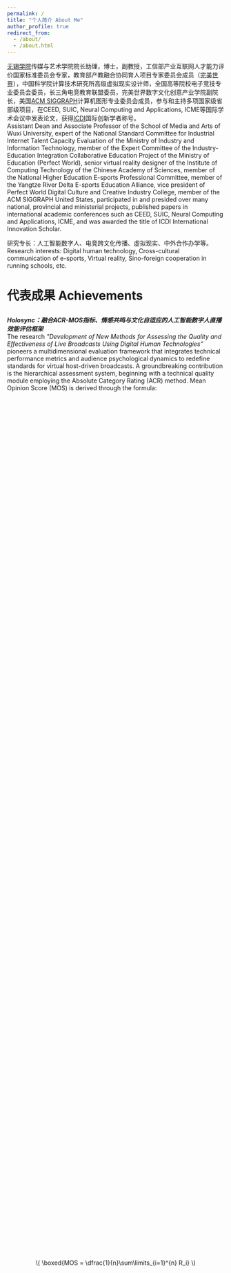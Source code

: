 ```yaml
---
permalink: /
title: "个人简介 About Me"
author_profile: true
redirect_from: 
  - /about/
  - /about.html
---
```


[无锡学院](https://www.cwxu.edu.cn/)传媒与艺术学院院长助理，博士，副教授，工信部产业互联网人才能力评价国家标准委员会专家，教育部产教融合协同育人项目专家委员会成员（[完美世界](http://www.wmupd.com/)），中国科学院计算技术研究所高级虚拟现实设计师，全国高等院校电子竞技专业委员会委员，长三角电竞教育联盟委员，完美世界数字文化创意产业学院副院长，美国[ACM SIGGRAPH](https://www.siggraph.org/)计算机图形专业委员会成员，参与和主持多项国家级省部级项目，在CEED, SUIC, Neural Computing and Applications, ICME等国际学术会议中发表论文，获得[ICDI](https://icdi.cmu.ac.th/Home.aspx)国际创新学者称号。<br>
Assistant Dean and Associate Professor of the School of Media and Arts of Wuxi University, expert of the National Standard Committee for Industrial Internet Talent Capacity Evaluation of the Ministry of Industry and Information Technology, member of the Expert Committee of the Industry-Education Integration Collaborative Education Project of the Ministry of Education (Perfect World), senior virtual reality designer of the Institute of Computing Technology of the Chinese Academy of Sciences, member of the National Higher Education E-sports Professional Committee, member of the Yangtze River Delta E-sports Education Alliance, vice president of Perfect World Digital Culture and Creative Industry College, member of the ACM SIGGRAPH United States, participated in and presided over many national, provincial and ministerial projects, published papers in international academic conferences such as CEED, SUIC, Neural Computing and Applications, ICME, and was awarded the title of ICDI International Innovation Scholar.

研究专长：人工智能数字人、电竞跨文化传播、虚拟现实、中外合作办学等。<br>
Research interests: Digital human technology, Cross-cultural communication of e-sports, Virtual reality, Sino-foreign cooperation in running schools, etc.

代表成果 Achievements</p>
======
<i><b>Holosync：融合ACR-MOS指标、情感共鸣与文化自适应的人工智能数字人直播效能评估框架</b></i><br>
The research <i>"Development of New Methods for Assessing the Quality and Effectiveness of Live Broadcasts Using Digital Human Technologies" </i>pioneers a multidimensional evaluation framework that integrates technical performance metrics and audience psychological dynamics to redefine standards for virtual host-driven broadcasts. A groundbreaking contribution is the hierarchical assessment system, beginning with a technical quality module employing the Absolute Category Rating (ACR) method. Mean Opinion Score (MOS) is derived through the formula:</p>
<html>
<script src="https://cdn.jsdelivr.net/npm/mathjax@3/es5/tex-mml-chtml.js"></script>
<body style="margin: 0">
  <div style="display: flex; justify-content: center; align-items: center; height: 100vh">
    \( \boxed{MOS = \dfrac{1}{n}\sum\limits_{i=1}^{n} R_i} \)
  </div>
</body>
</html>
This framework quantifies technical stability (video/audio quality) and viewer satisfaction correlations, while innovatively integrating <b>emotional resonance, social presence, and cognitive dynamics</b>. It bridges virtual hosts' attributes (realism, emotional expressiveness) with audience-specific variables (cultural context, motivations), establishing a new evaluation paradigm that unifies technical benchmarks with human-centric perceptions to optimize digital streaming authenticity.
